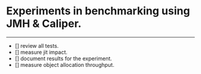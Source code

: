 # Experiments in benchmarking using JMH & Caliper.
------------------------------------------------
- [] review all tests.
- [] measure jit impact.
- [] document results for the experiment.
- [] measure object allocation throughput.
